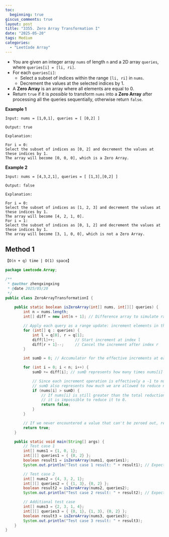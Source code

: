 ```yaml
---
toc:
  beginning: true
giscus_comments: true
layout: post
title: "3355. Zero Array Transformation I"
date: "2025-05-20"
tags: Medium
categories:
  - "LeetCode Array"
---
```



- You are given an integer array `nums` of length `n` and a 2D array `queries`, where `queries[i] = [li, ri]`.
- For each `queries[i]`:
  - Select a subset of indices within the range `[li, ri]` in `nums`.
  - Decrement the values at the selected indices by 1.
- A **Zero Array** is an array where all elements are equal to 0.
- Return `true` if it is *possible* to transform `nums` into a **Zero Array** after processing all the queries sequentially, otherwise return `false`.

**Example 1**

```
Input: nums = [1,0,1], queries = [ [0,2] ]

Output: true

Explanation:

For i = 0:
Select the subset of indices as [0, 2] and decrement the values at these indices by 1.
The array will become [0, 0, 0], which is a Zero Array.
```

**Example 2**

```
Input: nums = [4,3,2,1], queries = [ [1,3],[0,2] ]

Output: false

Explanation:

For i = 0:
Select the subset of indices as [1, 2, 3] and decrement the values at these indices by 1.
The array will become [4, 2, 1, 0].
For i = 1:
Select the subset of indices as [0, 1, 2] and decrement the values at these indices by 1.
The array will become [3, 1, 0, 0], which is not a Zero Array.
```

## Method 1

```tex
【O(n + q) time | O(1) space】
```

```java
package Leetcode.Array;

/**
 * @author zhengxingxing
 * @date 2025/05/20
 */
public class ZeroArrayTransformationI {
    
    public static boolean isZeroArray(int[] nums, int[][] queries) {
        int n = nums.length;
        int[] diff = new int[n + 1]; // Difference array to simulate range updates efficiently

        // Apply each query as a range update: increment elements in the range [l, r] by 1
        for (int[] q : queries) {
            int l = q[0], r = q[1];
            diff[l]++;         // Start increment at index l
            diff[r + 1]--;     // Cancel the increment after index r
        }

        int sumD = 0; // Accumulator for the effective increments at each position

        for (int i = 0; i < n; i++) {
            sumD += diff[i]; // sumD represents how many times nums[i] is incremented

            // Since each increment operation is effectively a -1 to nums[i],
            // sumD also represents how much we are allowed to reduce nums[i] by.
            if (nums[i] > sumD) {
                // If nums[i] is still greater than the total reduction allowed,
                // it is impossible to reduce it to 0.
                return false;
            }
        }

        // If we never encountered a value that can't be zeroed out, return true
        return true;
    }

    public static void main(String[] args) {
        // Test case 1
        int[] nums1 = {1, 0, 1};
        int[][] queries1 = { {0, 2} };
        boolean result1 = isZeroArray(nums1, queries1);
        System.out.println("Test case 1 result: " + result1); // Expected: true

        // Test case 2
        int[] nums2 = {4, 3, 2, 1};
        int[][] queries2 = { {1, 3}, {0, 2} };
        boolean result2 = isZeroArray(nums2, queries2);
        System.out.println("Test case 2 result: " + result2); // Expected: false

        // Additional test case
        int[] nums3 = {2, 3, 1, 4};
        int[][] queries3 = { {0, 1}, {1, 3}, {0, 2} };
        boolean result3 = isZeroArray(nums3, queries3);
        System.out.println("Test case 3 result: " + result3);
    }
}

```





